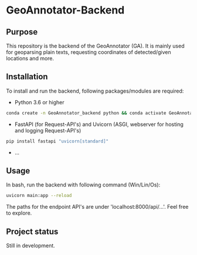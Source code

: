 # GeoAnnotator-Backend

## Purpose
This repository is the backend of the GeoAnnotator (GA). It is mainly used for geoparsing
plain texts, requesting coordinates of detected/given locations and more.

## Installation
To install and run the backend, following packages/modules are required:
- Python 3.6 or higher
```bash
conda create -n GeoAnnotator_backend python && conda activate GeoAnnotator_backend
```
- FastAPI (for Request-API's) and Uvicorn (ASGI, webserver for hosting and logging Request-API's)
```bash
pip install fastapi "uvicorn[standard]"
```
- ...

## Usage
In bash, run the backend with following command (Win/Lin/Os):
```bash
uvicorn main:app --reload
```
The paths for the endpoint API's are under 'localhost:8000/api/...'. Feel free to explore.

## Project status
Still in development.